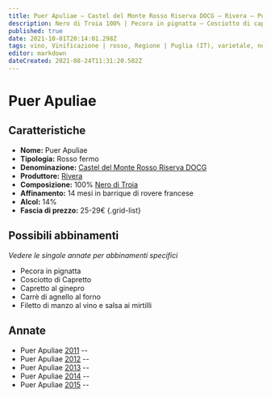 ```yaml
---
title: Puer Apuliae – Castel del Monte Rosso Riserva DOCG – Rivera – Puglia (IT) – 25-29€ – 4★-5★
description: Nero di Troia 100% | Pecora in pignatta – Cosciotto di capretto – Filetto di manzo al vino e salsa ai mirtilli – Capretto al ginepro – Carrè di agnello al forno
published: true
date: 2021-10-01T20:14:01.298Z
tags: vino, Vinificazione | rosso, Regione | Puglia (IT), varietale, nero di troia, cosciotto di capretto, filetto di manzo al vino e salsa ai mirtilli, capretto al ginepro, carrè di agnello al forno, Valutazioni | 5 stelle, pecora in pignatta, Prezzi | 25-29€
editor: markdown
dateCreated: 2021-08-24T11:31:20.502Z
---
```


# Puer Apuliae

## Caratteristiche
- **Nome:** Puer Apuliae
- **Tipologia:** Rosso fermo
- **Denominazione:** [Castel del Monte Rosso Riserva DOCG](/denominazioni/Italia/Puglia/DOCG/Castel-del-Monte-Rosso-Riserva)
- **Produttore:** [Rivera](/produttori/Italia/Puglia/Rivera) 
- **Composizione:** 100% [Nero di Troia](/vitigni/Italia/bacca-nera/nero-di-troia)
- **Affinamento:** 14 mesi in barrique di rovere francese
- **Alcol:** 14%
- **Fascia di prezzo:** 25-29€
{.grid-list}

## Possibili abbinamenti
*Vedere le singole annate per abbinamenti specifici*

- Pecora in pignatta
- Cosciotto di Capretto
- Capretto al ginepro
- Carrè di agnello al forno
- Filetto di manzo al vino e salsa ai mirtilli

## Annate
- Puer Apuliae [2011](vini/Italia/Puglia/Rivera/Puer-Apuliae/2011) -- <span class="star-5"></span>
- Puer Apuliae [2012](vini/Italia/Puglia/Rivera/Puer-Apuliae/2012) -- <span class="star-4"></span>
- Puer Apuliae [2013](vini/Italia/Puglia/Rivera/Puer-Apuliae/2013) -- <span class="star-5"></span>
- Puer Apuliae [2014](vini/Italia/Puglia/Rivera/Puer-Apuliae/2014) -- <span class="star-5"></span>
- Puer Apuliae [2015](vini/Italia/Puglia/Rivera/Puer-Apuliae/2015) -- <span class="star-5"></span>

